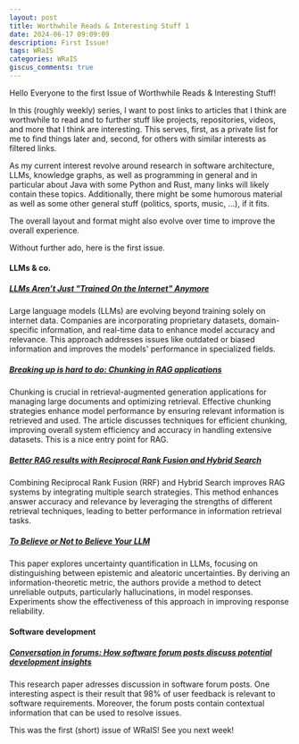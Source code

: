 ```yaml
---
layout: post
title: Worthwhile Reads & Interesting Stuff 1
date: 2024-06-17 09:09:09
description: First Issue!
tags: WRaIS
categories: WRaIS
giscus_comments: true
---
```


Hello Everyone to the first Issue of Worthwhile Reads & Interesting Stuff!

In this (roughly weekly) series, I want to post links to articles that I think are worthwhile to read and to further stuff like projects, repositories, videos, and more that I think are interesting.
This serves, first, as a private list for me to find things later and, second, for others with similar interests as filtered links.

As my current interest revolve around research in software architecture, LLMs, knowledge graphs, as well as programming in general and in particular about Java with some Python and Rust, many links will likely contain these topics.
Additionally, there might be some humorous material as well as some other general stuff (politics, sports, music, ...), if it fits.

The overall layout and format might also evolve over time to improve the overall experience.

Without further ado, here is the first issue.

#### LLMs & co.

##### [LLMs Aren’t Just "Trained On the Internet" Anymore](https://allenpike.com/2024/llms-trained-on-internet)
Large language models (LLMs) are evolving beyond training solely on internet data. 
Companies are incorporating proprietary datasets, domain-specific information, and real-time data to enhance model accuracy and relevance. 
This approach addresses issues like outdated or biased information and improves the models' performance in specialized fields.

##### [Breaking up is hard to do: Chunking in RAG applications](https://stackoverflow.blog/2024/06/06/breaking-up-is-hard-to-do-chunking-in-rag-applications/)
Chunking is crucial in retrieval-augmented generation applications for managing large documents and optimizing retrieval. 
Effective chunking strategies enhance model performance by ensuring relevant information is retrieved and used. 
The article discusses techniques for efficient chunking, improving overall system efficiency and accuracy in handling extensive datasets.
This is a nice entry point for RAG.

##### [Better RAG results with Reciprocal Rank Fusion and Hybrid Search](https://www.assembled.com/blog/better-rag-results-with-reciprocal-rank-fusion-and-hybrid-search)
Combining Reciprocal Rank Fusion (RRF) and Hybrid Search improves RAG systems by integrating multiple search strategies. 
This method enhances answer accuracy and relevance by leveraging the strengths of different retrieval techniques, leading to better performance in information retrieval tasks.

##### [To Believe or Not to Believe Your LLM](https://arxiv.org/pdf/2406.02543)
This paper explores uncertainty quantification in LLMs, focusing on distinguishing between epistemic and aleatoric uncertainties. 
By deriving an information-theoretic metric, the authors provide a method to detect unreliable outputs, particularly hallucinations, in model responses. 
Experiments show the effectiveness of this approach in improving response reliability.



#### Software development

##### [Conversation in forums: How software forum posts discuss potential development insights](https://www.sciencedirect.com/science/article/pii/S0164121224001535)
This research paper adresses discussion in software forum posts.
One interesting aspect is their result that 98\% of user feedback is relevant to software requirements.
Moreover, the forum posts contain contextual information that can be used to resolve issues.


This was the first (short) issue of WRaIS!
See you next week!